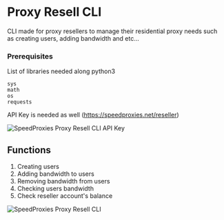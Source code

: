 # Proxy Resell CLI

CLI made for proxy resellers to manage their residential proxy needs such as creating users, adding bandwidth and etc...

### Prerequisites
List of libraries needed along python3
```
sys
math
os
requests
```
API Key is needed as well (https://speedproxies.net/reseller)

![SpeedProxies Proxy Resell CLI API Key](https://cdn.discordapp.com/attachments/578609872669507618/811387224369266728/unknown.png)

## Functions
1. Creating users
2. Adding bandwidth to users
3. Removing bandwidth from users
4. Checking users bandwidth
5. Check reseller account's balance

![SpeedProxies Proxy Resell CLI](https://cdn.discordapp.com/attachments/578609872669507618/811385206581493810/unknown.png)
